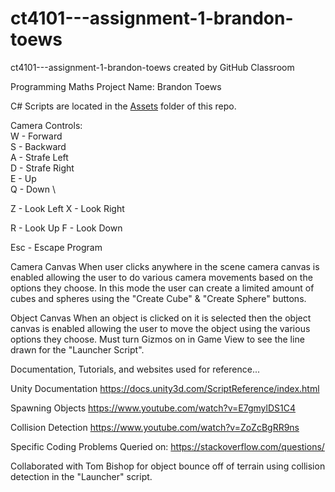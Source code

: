 # ct4101---assignment-1-brandon-toews
ct4101---assignment-1-brandon-toews created by GitHub Classroom

Programming Maths Project
Name: Brandon Toews

C# Scripts are located in the [Assets](Assets/) folder of this repo.

Camera Controls: \
W - Forward \
S - Backward \
A - Strafe Left \
D - Strafe Right \
E - Up \
Q - Down \

Z - Look Left
X - Look Right

R - Look Up
F - Look Down

Esc - Escape Program


Camera Canvas
When user clicks anywhere in the scene camera canvas is enabled allowing the user to do various camera movements based on the options they choose.
In this mode the user can create a limited amount of cubes and spheres using the "Create Cube" & "Create Sphere" buttons.

Object Canvas
When an object is clicked on it is selected then the object canvas is enabled allowing the user to move the object using the various options
they choose. Must turn Gizmos on in Game View to see the line drawn for the "Launcher Script".

Documentation, Tutorials, and websites used for reference...

Unity Documentation
https://docs.unity3d.com/ScriptReference/index.html

Spawning Objects
https://www.youtube.com/watch?v=E7gmylDS1C4

Collision Detection
https://www.youtube.com/watch?v=ZoZcBgRR9ns

Specific Coding Problems Queried on:
https://stackoverflow.com/questions/

Collaborated with Tom Bishop for object bounce off of terrain using collision detection in the "Launcher" script.
